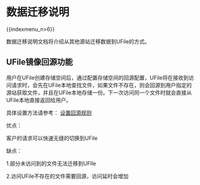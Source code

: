 # 数据迁移说明

{{indexmenu_n>6}}

数据迁移说明文档将介绍从其他源站迁移数据到UFile的方式。

## UFile镜像回源功能

用户在UFile创建存储空间后，通过配置存储空间的回源配置，UFile将在接收到访问请求时，会先在UFile本地查找文件，如果文件不存在，则会回源到用户指定的源站获取文件，并且在UFile本地存储一份。下一次访问同一个文件时就会直接从UFile本地直接返回给用户。

具体设置方法请参考：
[设置回源规则](https://docs.ucloud.cn/storage_cdn/ufile/guide/mirror)

优点：

客户的请求可以快速无缝的切换到UFile

缺点：

1.部分未访问到的文件无法迁移到UFIle  

2.访问UFile不存在的文件需要回源，访问延时会增加
